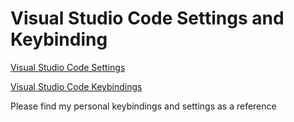# Visual Studio Code Settings and Keybinding

[Visual Studio Code Settings](https://code.visualstudio.com/docs/getstarted/settings)

[Visual Studio Code Keybindings](https://code.visualstudio.com/docs/getstarted/keybindings)

Please find my personal keybindings and settings as a reference